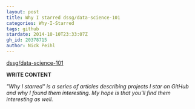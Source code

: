 ```yaml
---
layout: post
title: Why I starred dssg/data-science-101
categories: Why-I-Starred
tags: github
stardate: 2014-10-10T23:33:07Z
gh_id: 20378715
author: Nick Peihl
---
```


[dssg/data-science-101](star.repo.html_url)

**WRITE CONTENT**

*"Why I starred" is a series of articles describing projects I star on GitHub and why I found them interesting. My hope is that you'll find them interesting as well.*

